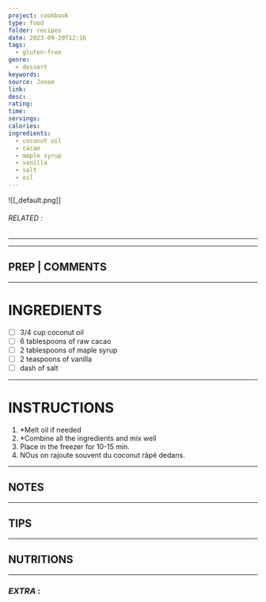 ```yaml
---
project: cookbook
type: food
folder: recipes
date: 2023-09-20T12:16
tags:
  - gluten-free
genre:
  - dessert
keywords: 
source: Josee
link: 
desc: 
rating: 
time: 
servings: 
calories: 
ingredients:
  - coconut oil
  - cacao
  - maple syrup
  - vanilla
  - salt
  - oil
---
```


![[_default.png]]
###### *RELATED* : 
---


---
## PREP | COMMENTS



---
# INGREDIENTS

- [ ] 3/4 cup coconut oil
- [ ] 6 tablespoons of raw cacao
- [ ] 2 tablespoons of maple syrup
- [ ] 2 teaspoons of vanilla
- [ ] dash of salt

---
# INSTRUCTIONS

1. *Melt oil if needed
2. *Combine all the ingredients and mix well
3. Place in the freezer for 10-15 min.
4. NOus on rajoute souvent du coconut râpé dedans.

---
## NOTES



---
## TIPS



---
## NUTRITIONS



---
### *EXTRA* :



